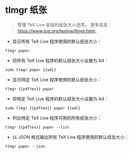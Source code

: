 # tlmgr 纸张

> 管理 TeX Live 安装的纸张大小选项。
> 更多信息：<https://www.tug.org/texlive/tlmgr.html>。

- 显示所有 TeX Live 程序使用的默认纸张大小：

`tlmgr paper`

- 将所有 TeX Live 程序的默认纸张大小设置为 A4：

`sudo tlmgr paper {{a4}}`

- 显示特定 TeX Live 程序使用的默认纸张大小：

`tlmgr {{pdftex}} paper`

- 将特定 TeX Live 程序的默认纸张大小设置为 A4：

`sudo tlmgr {{pdftex}} paper {{a4}}`

- 列出特定 TeX Live 程序可用的所有纸张大小：

`tlmgr {{pdftex}} paper --list`

- 以 JSON 格式输出所有 TeX Live 程序使用的默认纸张大小：

`tlmgr paper --json`